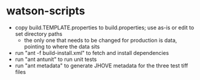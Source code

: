 watson-scripts
==============
- copy build.TEMPLATE.properties to build.properties; use as-is or edit to set directory paths
  - the only one that needs to be changed for production is data, pointing to where the data sits
- run "ant -f build-install.xml" to fetch and install dependencies
- run "ant antunit" to run unit tests
- run "ant metadata" to generate JHOVE metadata for the three test tiff files

